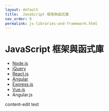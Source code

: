 ```yaml
---
layout: default
title:  JavaScript 框架與函式庫
nav_order: 9
permalink: js-libraries-and-framework.html
---
```

# JavaScript 框架與函式庫

- [Node.js](https://tw.alphacamp.co/blog/node-js-and-javascript)
- [jQuery](https://tw.alphacamp.co/blog/jquery-javascript-library-overview)
- [React.js](https://www.taniarascia.com/getting-started-with-react/)
- [Angular](https://angular.tw/guide/ajs-quick-reference)
- [Express.js](https://lighthouse.alphacamp.co/courses/23/units/3969)
- [Vue.js](https://cn.vuejs.org/v2/guide/)
- Angular.js


content-edit test
